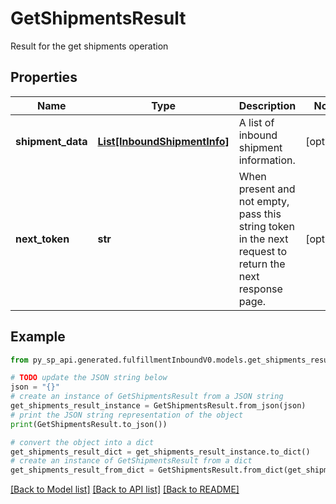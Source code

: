 # GetShipmentsResult

Result for the get shipments operation

## Properties

Name | Type | Description | Notes
------------ | ------------- | ------------- | -------------
**shipment_data** | [**List[InboundShipmentInfo]**](InboundShipmentInfo.md) | A list of inbound shipment information. | [optional] 
**next_token** | **str** | When present and not empty, pass this string token in the next request to return the next response page. | [optional] 

## Example

```python
from py_sp_api.generated.fulfillmentInboundV0.models.get_shipments_result import GetShipmentsResult

# TODO update the JSON string below
json = "{}"
# create an instance of GetShipmentsResult from a JSON string
get_shipments_result_instance = GetShipmentsResult.from_json(json)
# print the JSON string representation of the object
print(GetShipmentsResult.to_json())

# convert the object into a dict
get_shipments_result_dict = get_shipments_result_instance.to_dict()
# create an instance of GetShipmentsResult from a dict
get_shipments_result_from_dict = GetShipmentsResult.from_dict(get_shipments_result_dict)
```
[[Back to Model list]](../README.md#documentation-for-models) [[Back to API list]](../README.md#documentation-for-api-endpoints) [[Back to README]](../README.md)


